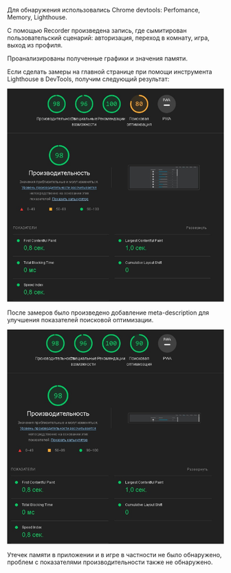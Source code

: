 Для обнаружения использовались Chrome devtools: Perfomance, Memory, Lighthouse.

С помощью Recorder произведена запись, где сымитирован пользовательский сценарий: авторизация, переход в комнату, игра, выход из профиля.

Проанализированы полученные графики и значения памяти.

Если сделать замеры на главной странице при помощи инструмента Lighthouse в DevTools, получим следующий результат:

<img alt="beforeOptimize" src="./documentation/beforeOptimize.jpg" width=1200 />

После замеров было произведено добавление meta-description для улучшения показателей поисковой оптимизации. 

<img alt="afterOptimize" src="./documentation/afterOptimize.jpg" width=1200 />

Утечек памяти в приложении и в игре в частности не было обнаружено, проблем с показателями производительности также не обнаружено.

